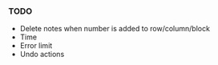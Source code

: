 ### TODO

- Delete notes when number is added to row/column/block
- Time
- Error limit
- Undo actions
